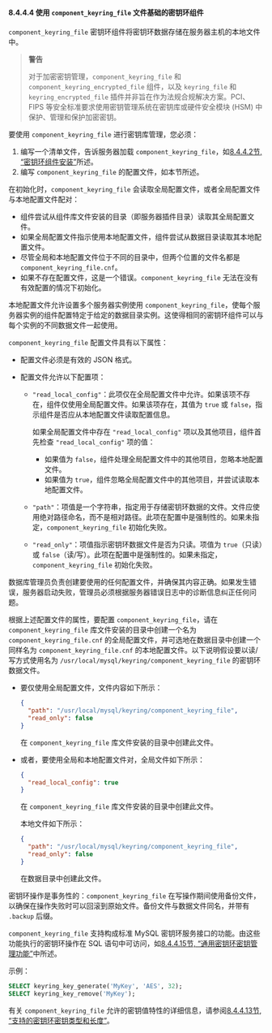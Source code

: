 #### 8.4.4.4 使用 `component_keyring_file` 文件基础的密钥环组件

`component_keyring_file` 密钥环组件将密钥环数据存储在服务器主机的本地文件中。

> **警告**
>
> 对于加密密钥管理，`component_keyring_file` 和 `component_keyring_encrypted_file` 组件，以及 `keyring_file` 和 `keyring_encrypted_file` 插件并非旨在作为法规合规解决方案。PCI、FIPS 等安全标准要求使用密钥管理系统在密钥库或硬件安全模块 (HSM) 中保护、管理和保护加密密钥。

要使用 `component_keyring_file` 进行密钥库管理，您必须：

1. 编写一个清单文件，告诉服务器加载 `component_keyring_file`，如[8.4.4.2节, “密钥环组件安装”](#8.4.4.2)所述。
2. 编写 `component_keyring_file` 的配置文件，如本节所述。

在初始化时，`component_keyring_file` 会读取全局配置文件，或者全局配置文件与本地配置文件配对：

- 组件尝试从组件库文件安装的目录（即服务器插件目录）读取其全局配置文件。
- 如果全局配置文件指示使用本地配置文件，组件尝试从数据目录读取其本地配置文件。
- 尽管全局和本地配置文件位于不同的目录中，但两个位置的文件名都是 `component_keyring_file.cnf`。
- 如果不存在配置文件，这是一个错误。`component_keyring_file` 无法在没有有效配置的情况下初始化。

本地配置文件允许设置多个服务器实例使用 `component_keyring_file`，使每个服务器实例的组件配置特定于给定的数据目录实例。这使得相同的密钥环组件可以与每个实例的不同数据文件一起使用。

`component_keyring_file` 配置文件具有以下属性：

- 配置文件必须是有效的 JSON 格式。

- 配置文件允许以下配置项：
  - `"read_local_config"`：此项仅在全局配置文件中允许。如果该项不存在，组件仅使用全局配置文件。如果该项存在，其值为 `true` 或 `false`，指示组件是否应从本地配置文件读取配置信息。
  
    如果全局配置文件中存在 `"read_local_config"` 项以及其他项目，组件首先检查 `"read_local_config"` 项的值：
    - 如果值为 `false`，组件处理全局配置文件中的其他项目，忽略本地配置文件。
    - 如果值为 `true`，组件忽略全局配置文件中的其他项目，并尝试读取本地配置文件。
  
  - `"path"`：项值是一个字符串，指定用于存储密钥环数据的文件。文件应使用绝对路径命名，而不是相对路径。此项在配置中是强制性的。如果未指定，`component_keyring_file` 初始化失败。
  
  - `"read_only"`：项值指示密钥环数据文件是否为只读。项值为 `true`（只读）或 `false`（读/写）。此项在配置中是强制性的。如果未指定，`component_keyring_file` 初始化失败。

数据库管理员负责创建要使用的任何配置文件，并确保其内容正确。如果发生错误，服务器启动失败，管理员必须根据服务器错误日志中的诊断信息纠正任何问题。

根据上述配置文件的属性，要配置 `component_keyring_file`，请在 `component_keyring_file` 库文件安装的目录中创建一个名为 `component_keyring_file.cnf` 的全局配置文件，并可选地在数据目录中创建一个同样名为 `component_keyring_file.cnf` 的本地配置文件。以下说明假设要以读/写方式使用名为 `/usr/local/mysql/keyring/component_keyring_file` 的密钥环数据文件。

- 要仅使用全局配置文件，文件内容如下所示：

  ```json
  {
    "path": "/usr/local/mysql/keyring/component_keyring_file",
    "read_only": false
  }
  ```

  在 `component_keyring_file` 库文件安装的目录中创建此文件。

- 或者，要使用全局和本地配置文件对，全局文件如下所示：

  ```json
  {
    "read_local_config": true
  }
  ```

  在 `component_keyring_file` 库文件安装的目录中创建此文件。

  本地文件如下所示：

  ```json
  {
    "path": "/usr/local/mysql/keyring/component_keyring_file",
    "read_only": false
  }
  ```

  在数据目录中创建此文件。


密钥环操作是事务性的：`component_keyring_file` 在写操作期间使用备份文件，以确保在操作失败时可以回滚到原始文件。备份文件与数据文件同名，并带有 `.backup` 后缀。

`component_keyring_file` 支持构成标准 MySQL 密钥环服务接口的功能。由这些功能执行的密钥环操作在 SQL 语句中可访问，如[8.4.4.15节, “通用密钥环密钥管理功能”](#8.4.4.15)中所述。

示例：

```sql
SELECT keyring_key_generate('MyKey', 'AES', 32);
SELECT keyring_key_remove('MyKey');
```

有关 `component_keyring_file` 允许的密钥值特性的详细信息，请参阅[8.4.4.13节, “支持的密钥环密钥类型和长度”](#8.4.4.13)。